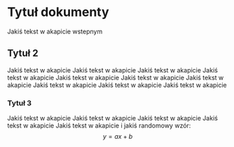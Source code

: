 # Tytuł dokumenty
Jakiś tekst w akapicie wstepnym

## Tytuł 2
Jakiś tekst w akapicie Jakiś tekst w akapicie Jakiś tekst w akapicie Jakiś tekst w akapicie Jakiś tekst w akapicie Jakiś tekst w akapicie Jakiś tekst w akapicie Jakiś tekst w akapicie Jakiś tekst w akapicie Jakiś tekst w akapicie

### Tytuł 3
Jakiś tekst w akapicie Jakiś tekst w akapicie Jakiś tekst w akapicie Jakiś tekst w akapicie Jakiś tekst w akapicie i jakiś randomowy wzór:
$$ y = ax+b $$
